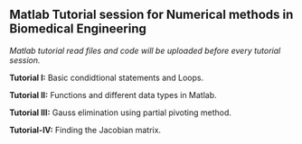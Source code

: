 ## Matlab Tutorial session for Numerical methods in Biomedical Engineering 
*Matlab tutorial read files and code will be uploaded before every tutorial session.*

**Tutorial I:** Basic condidtional statements and Loops.

**Tutorial II:** Functions and different data types in Matlab.

**Tutorial III:** Gauss elimination using partial pivoting method.

**Tutorial-IV:** Finding the Jacobian matrix.

